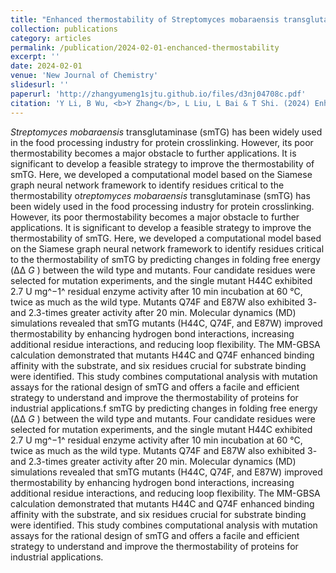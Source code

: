 ```yaml
---
title: "Enhanced thermostability of Streptomyces mobaraensis transglutaminase via computation-aided site-directed mutations and structural analysis"
collection: publications
category: articles
permalink: /publication/2024-02-01-enchanced-thermostability
excerpt: ''
date: 2024-02-01
venue: 'New Journal of Chemistry'
slidesurl: ''
paperurl: 'http://zhangyumeng1sjtu.github.io/files/d3nj04708c.pdf'
citation: 'Y Li, B Wu, <b>Y Zhang</b>, L Liu, L Bai & T Shi. (2024) Enhanced thermostability of Streptomyces mobaraensis transglutaminase via computation-aided site-directed mutations and structural analysis. <i>New Journal of Chemistry</i>, 48(2), 591-602.'
---
```

*Streptomyces mobaraensis* transglutaminase (smTG) has been widely used in the food processing industry for protein crosslinking. However, its poor thermostability becomes a major obstacle to further applications. It is significant to develop a feasible strategy to improve the thermostability of smTG. Here, we developed a computational model based on the Siamese graph neural network framework to identify residues critical to the thermostability o*treptomyces mobaraensis* transglutaminase (smTG) has been widely used in the food processing industry for protein crosslinking. However, its poor thermostability becomes a major obstacle to further applications. It is significant to develop a feasible strategy to improve the thermostability of smTG. Here, we developed a computational model based on the Siamese graph neural network framework to identify residues critical to the thermostability of smTG by predicting changes in folding free energy (ΔΔ *G* ) between the wild type and mutants. Four candidate residues were selected for mutation experiments, and the single mutant H44C exhibited 2.7 U mg^−1^ residual enzyme activity after 10 min incubation at 60 °C, twice as much as the wild type. Mutants Q74F and E87W also exhibited 3- and 2.3-times greater activity after 20 min. Molecular dynamics (MD) simulations revealed that smTG mutants (H44C, Q74F, and E87W) improved thermostability by enhancing hydrogen bond interactions, increasing additional residue interactions, and reducing loop flexibility. The MM-GBSA calculation demonstrated that mutants H44C and Q74F enhanced binding affinity with the substrate, and six residues crucial for substrate binding were identified. This study combines computational analysis with mutation assays for the rational design of smTG and offers a facile and efficient strategy to understand and improve the thermostability of proteins for industrial applications.f smTG by predicting changes in folding free energy (ΔΔ *G* ) between the wild type and mutants. Four candidate residues were selected for mutation experiments, and the single mutant H44C exhibited 2.7 U mg^−1^ residual enzyme activity after 10 min incubation at 60 °C, twice as much as the wild type. Mutants Q74F and E87W also exhibited 3- and 2.3-times greater activity after 20 min. Molecular dynamics (MD) simulations revealed that smTG mutants (H44C, Q74F, and E87W) improved thermostability by enhancing hydrogen bond interactions, increasing additional residue interactions, and reducing loop flexibility. The MM-GBSA calculation demonstrated that mutants H44C and Q74F enhanced binding affinity with the substrate, and six residues crucial for substrate binding were identified. This study combines computational analysis with mutation assays for the rational design of smTG and offers a facile and efficient strategy to understand and improve the thermostability of proteins for industrial applications.
